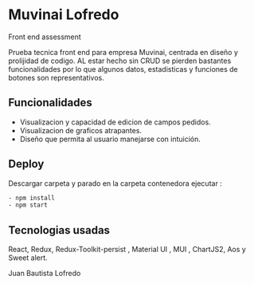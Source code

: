 
# Muvinai Lofredo

Front end assessment


Prueba tecnica front end para empresa Muvinai, centrada en diseño y prolijidad de codigo.
AL estar hecho sin CRUD se pierden bastantes funcionalidades por lo que algunos datos, estadisticas y funciones de botones son representativos.

## Funcionalidades

- Visualizacion y capacidad de edicion de campos pedidos.
- Visualizacion de graficos atrapantes.
- Diseño que permita al usuario manejarse con intuición.



## Deploy

Descargar carpeta y parado en la carpeta contenedora ejecutar :

```bash
- npm install
- npm start
```

## Tecnologias usadas

 React, Redux, Redux-Toolkit-persist , Material UI , MUI , ChartJS2, Aos y Sweet alert.

Juan Bautista Lofredo

